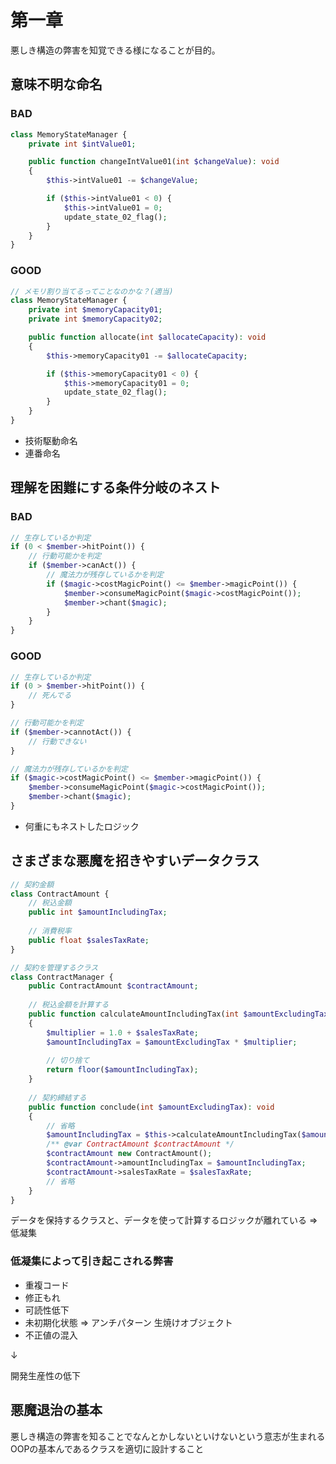 # 第一章
悪しき構造の弊害を知覚できる様になることが目的。

## 意味不明な命名

### BAD
```php
class MemoryStateManager {
    private int $intValue01;

    public function changeIntValue01(int $changeValue): void
    {
        $this->intValue01 -= $changeValue;

        if ($this->intValue01 < 0) {
            $this->intValue01 = 0;
            update_state_02_flag();
        }
    }
}
```
### GOOD

```php
// メモリ割り当てるってことなのかな？(適当)
class MemoryStateManager {
    private int $memoryCapacity01;
    private int $memoryCapacity02;

    public function allocate(int $allocateCapacity): void
    {
        $this->memoryCapacity01 -= $allocateCapacity;

        if ($this->memoryCapacity01 < 0) {
            $this->memoryCapacity01 = 0;
            update_state_02_flag();
        }
    }
}
```



- 技術駆動命名
- 連番命名

## 理解を困難にする条件分岐のネスト

### BAD
```php
// 生存しているか判定
if (0 < $member->hitPoint()) {
    // 行動可能かを判定
    if ($member->canAct()) {
        // 魔法力が残存しているかを判定
        if ($magic->costMagicPoint() <= $member->magicPoint()) {
            $member->consumeMagicPoint($magic->costMagicPoint());
            $member->chant($magic);
        }
    }
}
```

### GOOD 
```php
// 生存しているか判定
if (0 > $member->hitPoint()) {
    // 死んでる
}

// 行動可能かを判定
if ($member->cannotAct()) {
    // 行動できない
}

// 魔法力が残存しているかを判定
if ($magic->costMagicPoint() <= $member->magicPoint()) {
    $member->consumeMagicPoint($magic->costMagicPoint());
    $member->chant($magic);
}

```
- 何重にもネストしたロジック

## さまざまな悪魔を招きやすいデータクラス

```php
// 契約金額
class ContractAmount {
    // 税込金額
    public int $amountIncludingTax;
    
    // 消費税率
    public float $salesTaxRate;
}

// 契約を管理するクラス
class ContractManager {
    public ContractAmount $contractAmount;
    
    // 税込金額を計算する
    public function calculateAmountIncludingTax(int $amountExcludingTax, float $salesTaxRate): int
    {
        $multiplier = 1.0 + $salesTaxRate;
        $amountIncludingTax = $amountExcludingTax * $multiplier;
        
        // 切り捨て
        return floor($amountIncludingTax);
    }
    
    // 契約締結する
    public function conclude(int $amountExcludingTax): void
    {
        // 省略
        $amountIncludingTax = $this->calculateAmountIncludingTax($amountExcludingTax, $salesTaxRate);
        /** @var ContractAmount $contractAmount */
        $contractAmount new ContractAmount();
        $contractAmount->amountIncludingTax = $amountIncludingTax;
        $contractAmount->salesTaxRate = $salesTaxRate;
        // 省略
    }
}
```

データを保持するクラスと、データを使って計算するロジックが離れている => 低凝集

### 低凝集によって引き起こされる弊害
- 重複コード
- 修正もれ
- 可読性低下
- 未初期化状態 => アンチパターン 生焼けオブジェクト
- 不正値の混入

↓

開発生産性の低下

## 悪魔退治の基本
悪しき構造の弊害を知ることでなんとかしないといけないという意志が生まれる
OOPの基本んであるクラスを適切に設計すること